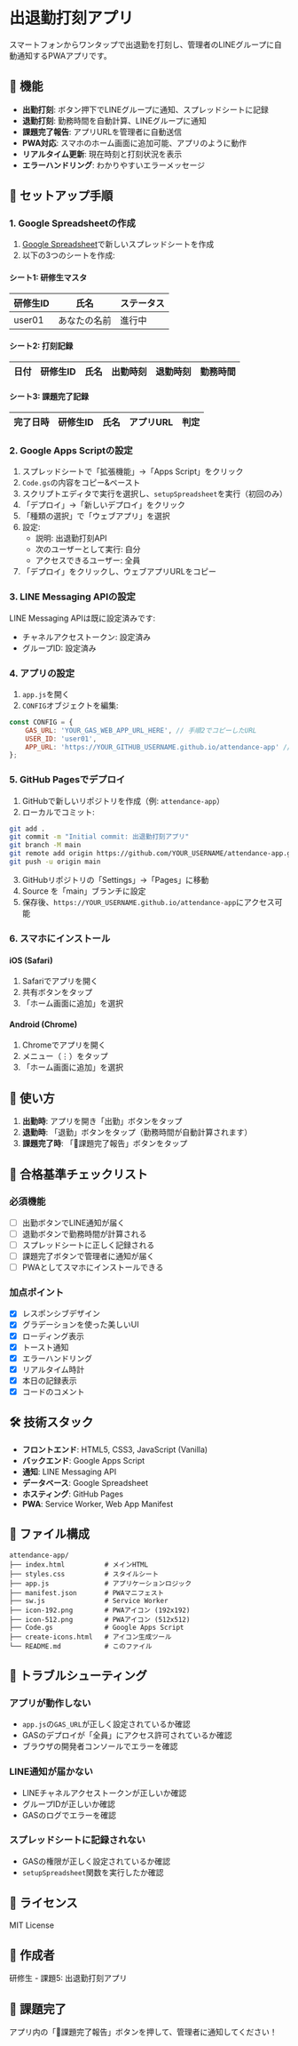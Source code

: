 # 出退勤打刻アプリ

スマートフォンからワンタップで出退勤を打刻し、管理者のLINEグループに自動通知するPWAアプリです。

## 📱 機能

- **出勤打刻**: ボタン押下でLINEグループに通知、スプレッドシートに記録
- **退勤打刻**: 勤務時間を自動計算、LINEグループに通知
- **課題完了報告**: アプリURLを管理者に自動送信
- **PWA対応**: スマホのホーム画面に追加可能、アプリのように動作
- **リアルタイム更新**: 現在時刻と打刻状況を表示
- **エラーハンドリング**: わかりやすいエラーメッセージ

## 🚀 セットアップ手順

### 1. Google Spreadsheetの作成

1. [Google Spreadsheet](https://sheets.google.com/)で新しいスプレッドシートを作成
2. 以下の3つのシートを作成:

#### シート1: 研修生マスタ
| 研修生ID | 氏名 | ステータス |
|---------|------|-----------|
| user01  | あなたの名前 | 進行中 |

#### シート2: 打刻記録
| 日付 | 研修生ID | 氏名 | 出勤時刻 | 退勤時刻 | 勤務時間 |
|------|---------|------|---------|---------|---------|

#### シート3: 課題完了記録
| 完了日時 | 研修生ID | 氏名 | アプリURL | 判定 |
|---------|---------|------|----------|------|

### 2. Google Apps Scriptの設定

1. スプレッドシートで「拡張機能」→「Apps Script」をクリック
2. `Code.gs`の内容をコピー&ペースト
3. スクリプトエディタで実行を選択し、`setupSpreadsheet`を実行（初回のみ）
4. 「デプロイ」→「新しいデプロイ」をクリック
5. 「種類の選択」で「ウェブアプリ」を選択
6. 設定:
   - 説明: 出退勤打刻API
   - 次のユーザーとして実行: 自分
   - アクセスできるユーザー: 全員
7. 「デプロイ」をクリックし、ウェブアプリURLをコピー

### 3. LINE Messaging APIの設定

LINE Messaging APIは既に設定済みです:
- チャネルアクセストークン: 設定済み
- グループID: 設定済み

### 4. アプリの設定

1. `app.js`を開く
2. `CONFIG`オブジェクトを編集:

```javascript
const CONFIG = {
    GAS_URL: 'YOUR_GAS_WEB_APP_URL_HERE', // 手順2でコピーしたURL
    USER_ID: 'user01',
    APP_URL: 'https://YOUR_GITHUB_USERNAME.github.io/attendance-app' // デプロイ後のURL
};
```

### 5. GitHub Pagesでデプロイ

1. GitHubで新しいリポジトリを作成（例: `attendance-app`）
2. ローカルでコミット:

```bash
git add .
git commit -m "Initial commit: 出退勤打刻アプリ"
git branch -M main
git remote add origin https://github.com/YOUR_USERNAME/attendance-app.git
git push -u origin main
```

3. GitHubリポジトリの「Settings」→「Pages」に移動
4. Source を「main」ブランチに設定
5. 保存後、`https://YOUR_USERNAME.github.io/attendance-app`にアクセス可能

### 6. スマホにインストール

#### iOS (Safari)
1. Safariでアプリを開く
2. 共有ボタンをタップ
3. 「ホーム画面に追加」を選択

#### Android (Chrome)
1. Chromeでアプリを開く
2. メニュー（⋮）をタップ
3. 「ホーム画面に追加」を選択

## 📝 使い方

1. **出勤時**: アプリを開き「出勤」ボタンをタップ
2. **退勤時**: 「退勤」ボタンをタップ（勤務時間が自動計算されます）
3. **課題完了時**: 「🎉課題完了報告」ボタンをタップ

## 🎯 合格基準チェックリスト

### 必須機能
- [ ] 出勤ボタンでLINE通知が届く
- [ ] 退勤ボタンで勤務時間が計算される
- [ ] スプレッドシートに正しく記録される
- [ ] 課題完了ボタンで管理者に通知が届く
- [ ] PWAとしてスマホにインストールできる

### 加点ポイント
- [x] レスポンシブデザイン
- [x] グラデーションを使った美しいUI
- [x] ローディング表示
- [x] トースト通知
- [x] エラーハンドリング
- [x] リアルタイム時計
- [x] 本日の記録表示
- [x] コードのコメント

## 🛠️ 技術スタック

- **フロントエンド**: HTML5, CSS3, JavaScript (Vanilla)
- **バックエンド**: Google Apps Script
- **通知**: LINE Messaging API
- **データベース**: Google Spreadsheet
- **ホスティング**: GitHub Pages
- **PWA**: Service Worker, Web App Manifest

## 📂 ファイル構成

```
attendance-app/
├── index.html          # メインHTML
├── styles.css          # スタイルシート
├── app.js              # アプリケーションロジック
├── manifest.json       # PWAマニフェスト
├── sw.js               # Service Worker
├── icon-192.png        # PWAアイコン (192x192)
├── icon-512.png        # PWAアイコン (512x512)
├── Code.gs             # Google Apps Script
├── create-icons.html   # アイコン生成ツール
└── README.md           # このファイル
```

## 🔧 トラブルシューティング

### アプリが動作しない
- `app.js`の`GAS_URL`が正しく設定されているか確認
- GASのデプロイが「全員」にアクセス許可されているか確認
- ブラウザの開発者コンソールでエラーを確認

### LINE通知が届かない
- LINEチャネルアクセストークンが正しいか確認
- グループIDが正しいか確認
- GASのログでエラーを確認

### スプレッドシートに記録されない
- GASの権限が正しく設定されているか確認
- `setupSpreadsheet`関数を実行したか確認

## 📄 ライセンス

MIT License

## 👤 作成者

研修生 - 課題5: 出退勤打刻アプリ

## 🎉 課題完了

アプリ内の「🎉課題完了報告」ボタンを押して、管理者に通知してください！
